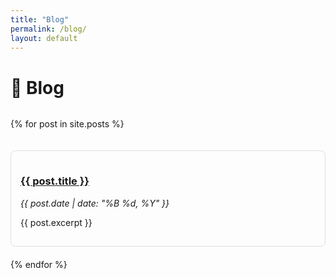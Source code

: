 ```yaml
---
title: "Blog"
permalink: /blog/
layout: default
---
```


# 📝 Blog

<div style="display: grid; grid-template-columns: repeat(auto-fit, minmax(300px, 1fr)); gap: 20px;">

{% for post in site.posts %}
<div style="border: 1px solid #ddd; padding: 15px; border-radius: 8px;">
  <h3><a href="{{ post.url }}">{{ post.title }}</a></h3>
  <p><em>{{ post.date | date: "%B %d, %Y" }}</em></p>
  <p>{{ post.excerpt }}</p>
</div>
{% endfor %}

</div>
